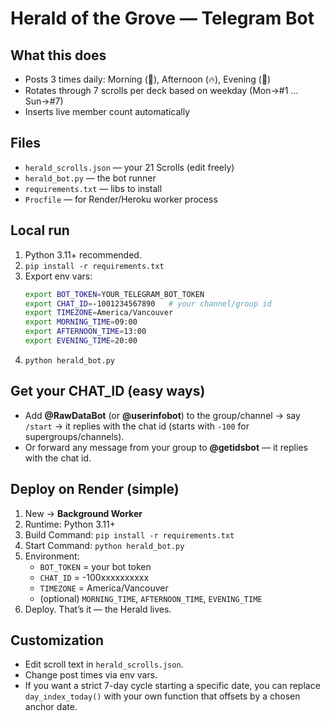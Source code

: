 
# Herald of the Grove — Telegram Bot

## What this does
- Posts 3 times daily: Morning (🍂), Afternoon (🔥), Evening (🌙)
- Rotates through 7 scrolls per deck based on weekday (Mon→#1 … Sun→#7)
- Inserts live member count automatically

## Files
- `herald_scrolls.json` — your 21 Scrolls (edit freely)
- `herald_bot.py` — the bot runner
- `requirements.txt` — libs to install
- `Procfile` — for Render/Heroku worker process

## Local run
1. Python 3.11+ recommended.
2. `pip install -r requirements.txt`
3. Export env vars:
   ```bash
   export BOT_TOKEN=YOUR_TELEGRAM_BOT_TOKEN
   export CHAT_ID=-1001234567890   # your channel/group id
   export TIMEZONE=America/Vancouver
   export MORNING_TIME=09:00
   export AFTERNOON_TIME=13:00
   export EVENING_TIME=20:00
   ```
4. `python herald_bot.py`

## Get your CHAT_ID (easy ways)
- Add **@RawDataBot** (or **@userinfobot**) to the group/channel → say `/start` → it replies with the chat id (starts with `-100` for supergroups/channels).
- Or forward any message from your group to **@getidsbot** — it replies with the chat id.

## Deploy on Render (simple)
1. New → **Background Worker**
2. Runtime: Python 3.11+
3. Build Command: `pip install -r requirements.txt`
4. Start Command: `python herald_bot.py`
5. Environment:
   - `BOT_TOKEN` = your bot token
   - `CHAT_ID` = -100xxxxxxxxxx
   - `TIMEZONE` = America/Vancouver
   - (optional) `MORNING_TIME`, `AFTERNOON_TIME`, `EVENING_TIME`
6. Deploy. That’s it — the Herald lives.

## Customization
- Edit scroll text in `herald_scrolls.json`.
- Change post times via env vars.
- If you want a strict 7-day cycle starting a specific date, you can replace `day_index_today()` with your own function that offsets by a chosen anchor date.
